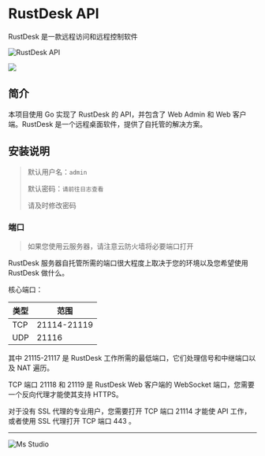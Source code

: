# RustDesk API

RustDesk 是一款远程访问和远程控制软件

![RustDesk API](https://file.lifebus.top/imgs/rustdesk-api_cover.png)

![](https://img.shields.io/badge/%E6%96%B0%E7%96%86%E8%90%8C%E6%A3%AE%E8%BD%AF%E4%BB%B6%E5%BC%80%E5%8F%91%E5%B7%A5%E4%BD%9C%E5%AE%A4-%E6%8F%90%E4%BE%9B%E6%8A%80%E6%9C%AF%E6%94%AF%E6%8C%81-blue)

## 简介

本项目使用 Go 实现了 RustDesk 的 API，并包含了 Web Admin 和 Web 客户端。RustDesk 是一个远程桌面软件，提供了自托管的解决方案。

## 安装说明

> 默认用户名：`admin`
>
> 默认密码：`请前往日志查看`
>
> 请及时修改密码

### 端口

> 如果您使用云服务器，请注意云防火墙将必要端口打开

RustDesk 服务器自托管所需的端口很大程度上取决于您的环境以及您希望使用 RustDesk 做什么。

核心端口：

| 类型  | 范围          |
|-----|-------------|
| TCP | 21114-21119 |
| UDP | 21116       |

其中 21115-21117 是 RustDesk 工作所需的最低端口，它们处理信号和中继端口以及 NAT 遍历。

TCP 端口 21118 和 21119 是 RustDesk Web 客户端的 WebSocket 端口，您需要一个反向代理才能使其支持 HTTPS。

对于没有 SSL 代理的专业用户，您需要打开 TCP 端口 21114 才能使 API 工作，或者使用 SSL 代理打开 TCP 端口 443 。

---

![Ms Studio](https://file.lifebus.top/imgs/ms_blank_001.png)
